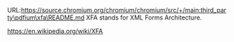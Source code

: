 URL:https://source.chromium.org/chromium/chromium/src/+/main:third_party\pdfium\xfa\README.md
XFA stands for XML Forms Architecture.

https://en.wikipedia.org/wiki/XFA

